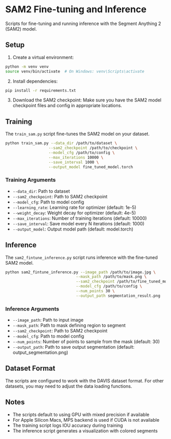 # SAM2 Fine-tuning and Inference

Scripts for fine-tuning and running inference with the Segment Anything 2 (SAM2) model.

## Setup

1. Create a virtual environment:
```bash
python -m venv venv
source venv/bin/activate  # On Windows: venv\Scripts\activate
```

2. Install dependencies:
```bash
pip install -r requirements.txt
```

3. Download the SAM2 checkpoint:
Make sure you have the SAM2 model checkpoint files and config in appropriate locations.

## Training

The `train_sam.py` script fine-tunes the SAM2 model on your dataset.

```bash
python train_sam.py --data_dir /path/to/dataset \
                   --sam2_checkpoint /path/to/checkpoint \
                   --model_cfg /path/to/config \
                   --max_iterations 10000 \
                   --save_interval 1000 \
                   --output_model fine_tuned_model.torch
```

### Training Arguments

- `--data_dir`: Path to dataset
- `--sam2_checkpoint`: Path to SAM2 checkpoint
- `--model_cfg`: Path to model config
- `--learning_rate`: Learning rate for optimizer (default: 1e-5)
- `--weight_decay`: Weight decay for optimizer (default: 4e-5)
- `--max_iterations`: Number of training iterations (default: 10000)
- `--save_interval`: Save model every N iterations (default: 1000)
- `--output_model`: Output model path (default: model.torch)

## Inference

The `sam2_fintune_inference.py` script runs inference with the fine-tuned SAM2 model.

```bash
python sam2_fintune_inference.py --image_path /path/to/image.jpg \
                               --mask_path /path/to/mask.png \
                               --sam2_checkpoint /path/to/fine_tuned_model.torch \
                               --model_cfg /path/to/config \
                               --num_points 30 \
                               --output_path segmentation_result.png
```

### Inference Arguments

- `--image_path`: Path to input image
- `--mask_path`: Path to mask defining region to segment
- `--sam2_checkpoint`: Path to SAM2 checkpoint
- `--model_cfg`: Path to model config
- `--num_points`: Number of points to sample from the mask (default: 30)
- `--output_path`: Path to save output segmentation (default: output_segmentation.png)

## Dataset Format

The scripts are configured to work with the DAVIS dataset format. For other datasets, you may need to adjust the data loading functions.

## Notes

- The scripts default to using GPU with mixed precision if available
- For Apple Silicon Macs, MPS backend is used if CUDA is not available
- The training script logs IOU accuracy during training
- The inference script generates a visualization with colored segments 